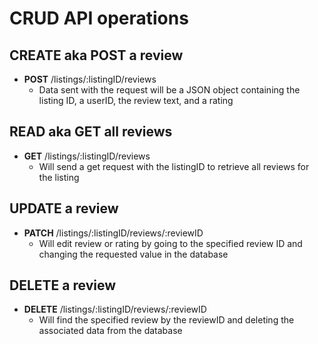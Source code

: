 # CRUD API operations

## CREATE aka POST a review

 - **POST** /listings/:listingID/reviews
    - Data sent with the request will be a JSON object containing the listing ID, a userID, the review text, and a rating

## READ aka GET all reviews

 - **GET** /listings/:listingID/reviews
    - Will send a get request with the listingID to retrieve all reviews for the listing

## UPDATE a review

 - **PATCH** /listings/:listingID/reviews/:reviewID
    - Will edit review or rating by going to the specified review ID and changing the requested value in the database

## DELETE a review

 - **DELETE** /listings/:listingID/reviews/:reviewID
    - Will find the specified review by the reviewID and deleting the associated data from the database